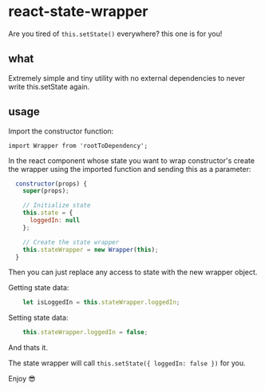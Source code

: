 # react-state-wrapper

Are you tired of `this.setState()` everywhere?
this one is for you!

## what

Extremely simple and tiny utility with no external dependencies to never write this.setState again.

## usage

Import the constructor function:

	import Wrapper from 'rootToDependency';

In the react component whose state you want to wrap constructor's create the wrapper using the imported function and sending this as a parameter:

```javascript
  constructor(props) {
    super(props);

    // Initialize state
    this.state = {
      loggedIn: null
    };

    // Create the state wrapper
    this.stateWrapper = new Wrapper(this);
  }
```

Then you can just replace any access to state with the new wrapper object.

Getting state data:
```javascript
    let isLoggedIn = this.stateWrapper.loggedIn;
```
Setting state data:
```javascript
    this.stateWrapper.loggedIn = false;
```    
And thats it.

The state wrapper will call `this.setState({ loggedIn: false })` for you.

Enjoy 😎
